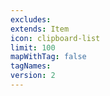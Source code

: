 ```yaml
---
excludes: 
extends: Item
icon: clipboard-list
limit: 100
mapWithTag: false
tagNames: 
version: 2
---
```

